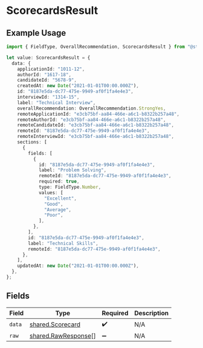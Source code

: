 # ScorecardsResult

## Example Usage

```typescript
import { FieldType, OverallRecommendation, ScorecardsResult } from "@stackone/stackone-client-ts/sdk/models/shared";

let value: ScorecardsResult = {
  data: {
    applicationId: "1011-12",
    authorId: "1617-18",
    candidateId: "5678-9",
    createdAt: new Date("2021-01-01T00:00.000Z"),
    id: "8187e5da-dc77-475e-9949-af0f1fa4e4e3",
    interviewId: "1314-15",
    label: "Technical Interview",
    overallRecommendation: OverallRecommendation.StrongYes,
    remoteApplicationId: "e3cb75bf-aa84-466e-a6c1-b8322b257a48",
    remoteAuthorId: "e3cb75bf-aa84-466e-a6c1-b8322b257a48",
    remoteCandidateId: "e3cb75bf-aa84-466e-a6c1-b8322b257a48",
    remoteId: "8187e5da-dc77-475e-9949-af0f1fa4e4e3",
    remoteInterviewId: "e3cb75bf-aa84-466e-a6c1-b8322b257a48",
    sections: [
      {
        fields: [
          {
            id: "8187e5da-dc77-475e-9949-af0f1fa4e4e3",
            label: "Problem Solving",
            remoteId: "8187e5da-dc77-475e-9949-af0f1fa4e4e3",
            required: true,
            type: FieldType.Number,
            values: [
              "Excellent",
              "Good",
              "Average",
              "Poor",
            ],
          },
        ],
        id: "8187e5da-dc77-475e-9949-af0f1fa4e4e3",
        label: "Technical Skills",
        remoteId: "8187e5da-dc77-475e-9949-af0f1fa4e4e3",
      },
    ],
    updatedAt: new Date("2021-01-01T00:00.000Z"),
  },
};
```

## Fields

| Field                                                             | Type                                                              | Required                                                          | Description                                                       |
| ----------------------------------------------------------------- | ----------------------------------------------------------------- | ----------------------------------------------------------------- | ----------------------------------------------------------------- |
| `data`                                                            | [shared.Scorecard](../../../sdk/models/shared/scorecard.md)       | :heavy_check_mark:                                                | N/A                                                               |
| `raw`                                                             | [shared.RawResponse](../../../sdk/models/shared/rawresponse.md)[] | :heavy_minus_sign:                                                | N/A                                                               |
